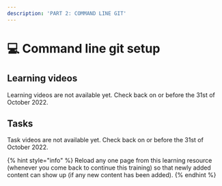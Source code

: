 ```yaml
---
description: 'PART 2: COMMAND LINE GIT'
---
```


# 💻 Command line git setup

## Learning videos

Learning videos are not available yet. Check back on or before the 31st of October 2022.

## Tasks

Task videos are not available yet. Check back on or before the 31st of October 2022.

{% hint style="info" %}
Reload any one page from this learning resource (whenever you come back to continue this training) so that newly added content can show up (if any new content has been added).
{% endhint %}
